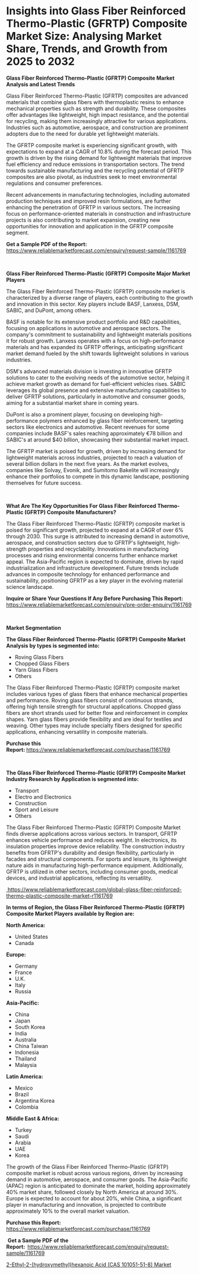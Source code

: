 <p><h1>Insights into Glass Fiber Reinforced Thermo-Plastic (GFRTP) Composite Market Size: Analysing Market Share, Trends, and Growth from 2025 to 2032</h1></p><p><strong>Glass Fiber Reinforced Thermo-Plastic (GFRTP) Composite Market Analysis and Latest Trends</strong></p>
<p><p>Glass Fiber Reinforced Thermo-Plastic (GFRTP) composites are advanced materials that combine glass fibers with thermoplastic resins to enhance mechanical properties such as strength and durability. These composites offer advantages like lightweight, high impact resistance, and the potential for recycling, making them increasingly attractive for various applications. Industries such as automotive, aerospace, and construction are prominent adopters due to the need for durable yet lightweight materials.</p><p>The GFRTP composite market is experiencing significant growth, with expectations to expand at a CAGR of 10.8% during the forecast period. This growth is driven by the rising demand for lightweight materials that improve fuel efficiency and reduce emissions in transportation sectors. The trend towards sustainable manufacturing and the recycling potential of GFRTP composites are also pivotal, as industries seek to meet environmental regulations and consumer preferences.</p><p>Recent advancements in manufacturing technologies, including automated production techniques and improved resin formulations, are further enhancing the penetration of GFRTP in various sectors. The increasing focus on performance-oriented materials in construction and infrastructure projects is also contributing to market expansion, creating new opportunities for innovation and application in the GFRTP composite segment.</p></p>
<p><strong>Get a Sample PDF of the Report:&nbsp;</strong> <a href="https://www.reliablemarketforecast.com/enquiry/request-sample/1161769?utm_campaign=1105&utm_medium=2&utm_source=Github&utm_content=ia&utm_term=02022025&utm_id=glass-fiber-reinforced-thermo-plastic-gfrtp-composite">https://www.reliablemarketforecast.com/enquiry/request-sample/1161769</a></p>
<p>&nbsp;</p>
<p><strong>Glass Fiber Reinforced Thermo-Plastic (GFRTP) Composite Major Market Players</strong></p>
<p><p>The Glass Fiber Reinforced Thermo-Plastic (GFRTP) composite market is characterized by a diverse range of players, each contributing to the growth and innovation in this sector. Key players include BASF, Lanxess, DSM, SABIC, and DuPont, among others. </p><p>BASF is notable for its extensive product portfolio and R&D capabilities, focusing on applications in automotive and aerospace sectors. The company's commitment to sustainability and lightweight materials positions it for robust growth. Lanxess operates with a focus on high-performance materials and has expanded its GFRTP offerings, anticipating significant market demand fueled by the shift towards lightweight solutions in various industries.</p><p>DSM's advanced materials division is investing in innovative GFRTP solutions to cater to the evolving needs of the automotive sector, helping it achieve market growth as demand for fuel-efficient vehicles rises. SABIC leverages its global presence and extensive manufacturing capabilities to deliver GFRTP solutions, particularly in automotive and consumer goods, aiming for a substantial market share in coming years.</p><p>DuPont is also a prominent player, focusing on developing high-performance polymers enhanced by glass fiber reinforcement, targeting sectors like electronics and automotive. Recent revenues for some companies include BASF's sales reaching approximately €78 billion and SABIC's at around $40 billion, showcasing their substantial market impact. </p><p>The GFRTP market is poised for growth, driven by increasing demand for lightweight materials across industries, projected to reach a valuation of several billion dollars in the next five years. As the market evolves, companies like Solvay, Evonik, and Sumitomo Bakelite will increasingly enhance their portfolios to compete in this dynamic landscape, positioning themselves for future success.</p></p>
<p>&nbsp;</p>
<p><strong>What Are The Key Opportunities For Glass Fiber Reinforced Thermo-Plastic (GFRTP) Composite Manufacturers?</strong></p>
<p><p>The Glass Fiber Reinforced Thermo-Plastic (GFRTP) composite market is poised for significant growth, projected to expand at a CAGR of over 6% through 2030. This surge is attributed to increasing demand in automotive, aerospace, and construction sectors due to GFRTP's lightweight, high-strength properties and recyclability. Innovations in manufacturing processes and rising environmental concerns further enhance market appeal. The Asia-Pacific region is expected to dominate, driven by rapid industrialization and infrastructure development. Future trends include advances in composite technology for enhanced performance and sustainability, positioning GFRTP as a key player in the evolving material science landscape.</p></p>
<p><strong>Inquire or Share Your Questions If Any Before Purchasing This Report:</strong> <a href="https://www.reliablemarketforecast.com/enquiry/pre-order-enquiry/1161769?utm_campaign=1105&utm_medium=2&utm_source=Github&utm_content=ia&utm_term=02022025&utm_id=glass-fiber-reinforced-thermo-plastic-gfrtp-composite">https://www.reliablemarketforecast.com/enquiry/pre-order-enquiry/1161769</a></p>
<p>&nbsp;</p>
<p><strong>Market Segmentation</strong></p>
<p><strong>The Glass Fiber Reinforced Thermo-Plastic (GFRTP) Composite Market Analysis by types is segmented into:</strong></p>
<p><ul><li>Roving Glass Fibers</li><li>Chopped Glass Fibers</li><li>Yarn Glass Fibers</li><li>Others</li></ul></p>
<p><p>The Glass Fiber Reinforced Thermo-Plastic (GFRTP) composite market includes various types of glass fibers that enhance mechanical properties and performance. Roving glass fibers consist of continuous strands, offering high tensile strength for structural applications. Chopped glass fibers are short strands used for better flow and reinforcement in complex shapes. Yarn glass fibers provide flexibility and are ideal for textiles and weaving. Other types may include specialty fibers designed for specific applications, enhancing versatility in composite materials.</p></p>
<p><strong>Purchase this Report:&nbsp;</strong><a href="https://www.reliablemarketforecast.com/purchase/1161769?utm_campaign=1105&utm_medium=2&utm_source=Github&utm_content=ia&utm_term=02022025&utm_id=glass-fiber-reinforced-thermo-plastic-gfrtp-composite">https://www.reliablemarketforecast.com/purchase/1161769</a></p>
<p>&nbsp;</p>
<p><strong>The Glass Fiber Reinforced Thermo-Plastic (GFRTP) Composite Market Industry Research by Application is segmented into:</strong></p>
<p><ul><li>Transport</li><li>Electro and Electronics</li><li>Construction</li><li>Sport and Leisure</li><li>Others</li></ul></p>
<p><p>The Glass Fiber Reinforced Thermo-Plastic (GFRTP) Composite Market finds diverse applications across various sectors. In transport, GFRTP enhances vehicle performance and reduces weight. In electronics, its insulation properties improve device reliability. The construction industry benefits from GFRTP's durability and design flexibility, particularly in facades and structural components. For sports and leisure, its lightweight nature aids in manufacturing high-performance equipment. Additionally, GFRTP is utilized in other sectors, including consumer goods, medical devices, and industrial applications, reflecting its versatility.</p></p>
<p><a href="https://www.reliablemarketforecast.com/global-glass-fiber-reinforced-thermo-plastic-composite-market-r1161769?utm_campaign=1105&utm_medium=2&utm_source=Github&utm_content=ia&utm_term=02022025&utm_id=glass-fiber-reinforced-thermo-plastic-gfrtp-composite">&nbsp;https://www.reliablemarketforecast.com/global-glass-fiber-reinforced-thermo-plastic-composite-market-r1161769</a></p>
<p><strong>In terms of Region, the Glass Fiber Reinforced Thermo-Plastic (GFRTP) Composite Market Players available by Region are:</strong></p>
<p>
    <p> <strong> North America: </strong>
        <ul>
            <li>United States</li>
            <li>Canada</li>
        </ul>
        </p> 
    <p> <strong> Europe: </strong>
        <ul>
            <li>Germany</li>
            <li>France</li>
            <li>U.K.</li>
            <li>Italy</li>
            <li>Russia</li>
        </ul>
        </p> 
    <p> <strong> Asia-Pacific: </strong>
        <ul>
            <li>China</li>
            <li>Japan</li>
            <li>South Korea</li>
            <li>India</li>
            <li>Australia</li>
            <li>China Taiwan</li>
            <li>Indonesia</li>
            <li>Thailand</li>
            <li>Malaysia</li>
        </ul>
        </p> 
    <p> <strong> Latin America: </strong>
        <ul>
            <li>Mexico</li>
            <li>Brazil</li>
            <li>Argentina Korea</li>
            <li>Colombia</li>
        </ul>
        </p> 
    <p> <strong> Middle East & Africa: </strong>
        <ul>
            <li>Turkey</li>
            <li>Saudi</li>
            <li>Arabia</li>
            <li>UAE</li>
            <li>Korea</li>
        </ul>
    </p>
    </p>
<p><p>The growth of the Glass Fiber Reinforced Thermo-Plastic (GFRTP) composite market is robust across various regions, driven by increasing demand in automotive, aerospace, and consumer goods. The Asia-Pacific (APAC) region is anticipated to dominate the market, holding approximately 40% market share, followed closely by North America at around 30%. Europe is expected to account for about 20%, while China, a significant player in manufacturing and innovation, is projected to contribute approximately 10% to the overall market valuation.</p></p>
<p><strong>Purchase this Report: </strong><a href="https://www.reliablemarketforecast.com/purchase/1161769?utm_campaign=1105&utm_medium=2&utm_source=Github&utm_content=ia&utm_term=02022025&utm_id=glass-fiber-reinforced-thermo-plastic-gfrtp-composite">https://www.reliablemarketforecast.com/purchase/1161769</a></p>
<p>&nbsp;<strong>Get a Sample PDF of the Report:&nbsp;&nbsp;</strong><a href="https://www.reliablemarketforecast.com/enquiry/request-sample/1161769?utm_campaign=1105&utm_medium=2&utm_source=Github&utm_content=ia&utm_term=02022025&utm_id=glass-fiber-reinforced-thermo-plastic-gfrtp-composite">https://www.reliablemarketforecast.com/enquiry/request-sample/1161769</a></p>
<p><strong></strong></p>
<p><p><a href="https://github.com/prosalinda88/Market-Research-Report-List-7/blob/main/2-ethyl-2-hydroxymethylhexanoic-acid-cas-101051-51-8-market.md?utm_campaign=1105&utm_medium=2&utm_source=Github&utm_content=ia&utm_term=02022025&utm_id=glass-fiber-reinforced-thermo-plastic-gfrtp-composite">2-Ethyl-2-(hydroxymethyl)hexanoic Acid (CAS 101051-51-8) Market</a></p></p>